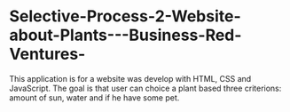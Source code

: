 # Selective-Process-2-Website-about-Plants---Business-Red-Ventures-
This application is for a website was develop with HTML, CSS and JavaScript.  The goal is that user can choice a plant based three criterions: amount of sun, water and if he have some pet. 
